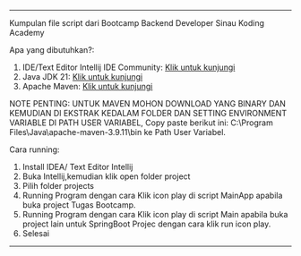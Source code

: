 ----------------------------------------------------------------------------------------------------------------------------------------------------------------------------------------------

Kumpulan file script dari Bootcamp Backend Developer Sinau Koding Academy

Apa yang dibutuhkan?:

1. IDE/Text Editor Intellij IDE Community: [Klik untuk kunjungi](https://www.jetbrains.com/idea/download/other.html)
2. Java JDK 21: [Klik untuk kunjungi](https://www.oracle.com/java/technologies/javase/jdk21-archive-downloads.html)
3. Apache Maven: [Klik untuk kunjungi](https://maven.apache.org/download.cgi)

NOTE PENTING: UNTUK MAVEN MOHON DOWNLOAD YANG BINARY DAN KEMUDIAN DI EKSTRAK KEDALAM FOLDER DAN SETTING ENVIRONMENT VARIABLE DI PATH USER VARIABEL, Copy paste berikut ini: C:\Program Files\Java\apache-maven-3.9.11\bin ke Path User Variabel.

Cara running:
1. Install IDEA/ Text Editor Intellij
2. Buka Intellij,kemudian klik open folder project
3. Pilih folder projects
4. Running Program dengan cara Klik icon play di script MainApp apabila buka project Tugas Bootcamp.
5. Running Program dengan cara Klik icon play di script Main apabila buka project lain untuk SpringBoot Projec dengan cara klik run icon play.
6. Selesai

-----------------------------------------------------------------------------------------------------------------------------------------------------------------------------------------------
